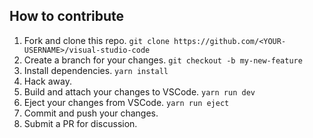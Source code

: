 ## How to contribute

1. Fork and clone this repo. `git clone https://github.com/<YOUR-USERNAME>/visual-studio-code`
2. Create a branch for your changes. `git checkout -b my-new-feature`
3. Install dependencies. `yarn install`
4. Hack away.
5. Build and attach your changes to VSCode. `yarn run dev`
6. Eject your changes from VSCode. `yarn run eject`
7. Commit and push your changes.
8. Submit a PR for discussion.
